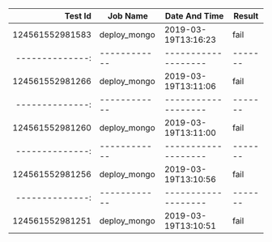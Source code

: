 |    Test Id    |  Job Name  |   Date And Time   |Result |
|--------------:|------------|-------------------|-------|
|124561552981583|deploy_mongo|2019-03-19T13:16:23|fail   |
|--------------:|------------|-------------------|-------|
|124561552981266|deploy_mongo|2019-03-19T13:11:06|fail   |
|--------------:|------------|-------------------|-------|
|124561552981260|deploy_mongo|2019-03-19T13:11:00|fail   |
|--------------:|------------|-------------------|-------|
|124561552981256|deploy_mongo|2019-03-19T13:10:56|fail   |
|--------------:|------------|-------------------|-------|
|124561552981251|deploy_mongo|2019-03-19T13:10:51|fail   |
